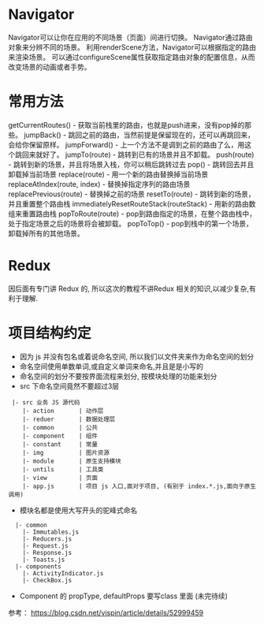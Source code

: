 # Navigator
Navigator可以让你在应用的不同场景（页面）间进行切换。
Navigator通过路由对象来分辨不同的场景。
利用renderScene方法，Navigator可以根据指定的路由来渲染场景。
可以通过configureScene属性获取指定路由对象的配置信息，从而改变场景的动画或者手势。

# 常用方法
getCurrentRoutes() - 获取当前栈里的路由，也就是push进来，没有pop掉的那些。
jumpBack() - 跳回之前的路由，当然前提是保留现在的，还可以再跳回来，会给你保留原样。
jumpForward() - 上一个方法不是调到之前的路由了么，用这个跳回来就好了。
jumpTo(route) - 跳转到已有的场景并且不卸载。
push(route) - 跳转到新的场景，并且将场景入栈，你可以稍后跳转过去
pop() - 跳转回去并且卸载掉当前场景
replace(route) - 用一个新的路由替换掉当前场景
replaceAtIndex(route, index) - 替换掉指定序列的路由场景
replacePrevious(route) - 替换掉之前的场景
resetTo(route) - 跳转到新的场景，并且重置整个路由栈
immediatelyResetRouteStack(routeStack) - 用新的路由数组来重置路由栈
popToRoute(route) - pop到路由指定的场景，在整个路由栈中，处于指定场景之后的场景将会被卸载。
popToTop() - pop到栈中的第一个场景，卸载掉所有的其他场景。
# Redux
因后面有专门讲 Redux 的, 所以这次的教程不讲Redux 相关的知识,以减少复杂,有利于理解.
# 项目结构约定
- 因为 js 并没有包名或着说命名空间, 所以我们以文件夹来作为命名空间的划分
- 命名空间使用单数单词,或自定义单词来命名,并且是是小写的
- 命名空间的划分不要按界面流程来划分, 按模块处理的功能来划分
- src 下命名空间竟然不要超过3层
```shell
 |- src 业务 JS 源代码
    |- action       | 动作层
    |- reduer       | 数据处理层
    |- common       | 公共 
    |- component    | 组件
    |- constant     | 常量 
    |- img          | 图片资源
    |- module       | 原生支持模块
    |- untils       | 工具类
    |- view         | 页面
    |- app.js       | 项目 js 入口,面对于项目, (有别于 index.*.js,面向于原生调用)
```

- 模块名都是使用大写开头的驼峰式命名
```shell
  |- common
    |- Immutables.js
    |- Reducers.js
    |- Request.js
    |- Response.js
    |- Toasts.js
  |- components
    |- ActivityIndicator.js
    |- CheckBox.js
```

- Component 的 propType, defaultProps 要写class 里面
(未完待续)


参考： https://blog.csdn.net/vispin/article/details/52999459 